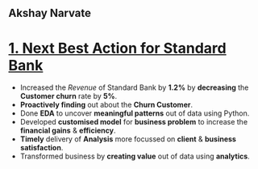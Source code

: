 ## Akshay Narvate

# [1. Next Best Action for Standard Bank](https://github.com/akshaynarvate/Next-Best-Action) 
- Increased the *Revenue* of Standard Bank by **1.2%** by **decreasing** the **Customer churn** rate by **5%**.
- **Proactively finding** out about the **Churn Customer**.
- Done **EDA** to uncover **meaningful patterns** out of data using Python.
- Developed **customised model** for **business problem** to increase the
 **financial gains** & **efficiency**.
- **Timely** delivery of **Analysis** more focussed on **client** &
 **business satisfaction**.
- Transformed business by **creating value** out of data using **analytics**.
